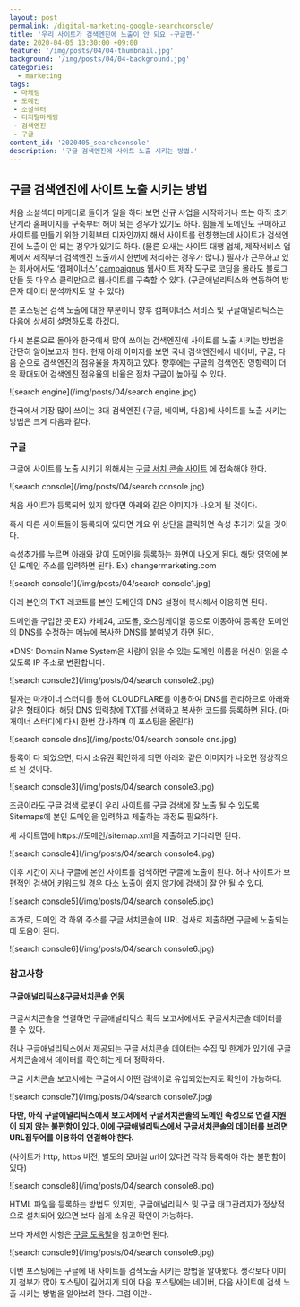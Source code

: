 ```yaml
---
layout: post
permalink: /digital-marketing-google-searchconsole/
title: '우리 사이트가 검색엔진에 노출이 안 되요 -구글편-'
date: 2020-04-05 13:30:00 +09:00
feature: '/img/posts/04/04-thumbnail.jpg'
background: '/img/posts/04/04-background.jpg'
categories:
  - marketing
tags:
 - 마케팅
 - 도메인
 - 소셜섹터
 - 디지털마케팅
 - 검색엔진
 - 구글
content_id: '2020405_searchconsole'
description: '구글 검색엔진에 사이트 노출 시키는 방법.'
---
```


## 구글 검색엔진에 사이트 노출 시키는 방법



처음 소셜섹터 마케터로 들어가 일을 하다 보면 신규 사업을 시작하거나 또는 아직 초기 단계라 홈페이지를 구축부터 해야 되는 경우가 있기도 하다. 힘들게 도메인도 구매하고 사이트를 만들기 위한 기획부터 디자인까지 해서 사이트를 런칭했는데 사이트가 검색엔진에 노출이 안 되는 경우가 있기도 하다. (물론 요새는 사이트 대행 업체, 제작서비스 업체에서 제작부터 검색엔진 노출까지 한번에 처리하는 경우가 많다.) 필자가 근무하고 있는 회사에서도 ‘캠페이너스’ [campaignus](https://campaignus.do/) 웹사이트 제작 도구로 코딩을 몰라도 블로그 만들 듯 마우스 클릭만으로 웹사이트를 구축할 수 있다. (구글애널리틱스와 연동하여 방문자 데이터 분석까지도 알 수 있다)



본 포스팅은 검색 노출에 대한 부분이니 향후 캠페이너스 서비스 및 구글애널리틱스는 다음에 상세히 설명하도록 하겠다.



다시 본론으로 돌아와 한국에서 많이 쓰이는 검색엔진에 사이트를 노출 시키는 방법을 간단히 알아보고자 한다. 현재 아래 이미지를 보면 국내 검색엔진에서 네이버, 구글, 다음 순으로 검색엔진의 점유율을 차지하고 있다. 향후에는 구글의 검색엔진 영향력이 더욱 확대되어 검색엔진 점유율의 비율은 점차 구글이 높아질 수 있다.

![search engine](/img/posts/04/search engine.jpg)



한국에서 가장 많이 쓰이는 3대 검색엔진 (구글, 네이버, 다음)에 사이트를 노출 시키는 방법은 크게 다음과 같다.



### 구글

구글에 사이트를 노출 시키기 위해서는 [구글 서치 콘솔 사이트](https://search.google.com/search-console/about?hl=ko) 에 접속해야 한다.

![search console](/img/posts/04/search console.jpg)

처음 사이트가 등록되어 있지 않다면 아래와 같은 이미지가 나오게 될 것이다.

혹시 다른 사이트들이 등록되어 있다면 개요 위 상단을 클릭하면 속성 추가가 있을 것이다.

속성추가를 누르면 아래와 같이 도메인을 등록하는 화면이 나오게 된다. 해당 영역에 본인 도메인 주소를 입력하면 된다. Ex) changermarketing.com

![search console1](/img/posts/04/search console1.jpg)

아래 본인의 TXT 레코트를 본인 도메인의 DNS 설정에 복사해서 이용하면 된다.

도메인을 구입한 곳 EX) 카페24, 고도몰, 호스팅케이알 등으로 이동하여 등록한 도메인의 DNS를 수정하는 메뉴에 복사한 DNS를 붙여넣기 하면 된다.

*DNS: Domain Name System은 사람이 읽을 수 있는 도메인 이름을 머신이 읽을 수 있도록 IP 주소로 변환합니다.

![search console2](/img/posts/04/search console2.jpg)

필자는 마개이너 스터디를 통해 CLOUDFLARE를 이용하여 DNS를 관리하므로 아래와 같은 형태이다. 해당 DNS 입력창에 TXT를 선택하고 복사한 코드를 등록하면 된다. (마개이너 스터디에 다시 한번 감사하며 이 포스팅을 올린다)

![search console dns](/img/posts/04/search console dns.jpg)



등록이 다 되었으면, 다시 소유권 확인하게 되면 아래와 같은 이미지가 나오면 정상적으로 된 것이다.

 ![search console3](/img/posts/04/search console3.jpg)

조금이라도 구글 검색 로봇이 우리 사이트를 구글 검색에 잘 노출 될 수 있도록 Sitemaps에 본인 도메인을 입력하고 제출하는 과정도 필요하다.

새 사이트맵에 https://도메인/sitemap.xml을 제출하고 기다리면 된다.

 ![search console4](/img/posts/04/search console4.jpg)

이후 시간이 지나 구글에 본인 사이트를 검색하면 구글에 노출이 된다. 허나 사이트가 보편적인 검색어,키워드일 경우 다소 노출이 쉽지 않기에 검색이 잘 안 될 수 있다.

 ![search console5](/img/posts/04/search console5.jpg)

추가로, 도메인 각 하위 주소를 구글 서치콘솔에 URL 검사로 제출하면 구글에 노출되는데 도움이 된다.

 ![search console6](/img/posts/04/search console6.jpg)

### 참고사항

#### 구글애널리틱스&구글서치콘솔 연동

구글서치콘솔을 연결하면 구글애널리틱스 획득 보고서에서도 구글서치콘솔 데이터를 볼 수 있다.

허나 구글애널리틱스에서 제공되는 구글 서치콘솔 데이터는 수집 및 한계가 있기에 구글 서치콘솔에서 데이터를 확인하는게 더 정확하다.

구글 서치콘솔 보고서에는 구글에서 어떤 검색어로 유입되었는지도 확인이 가능하다.

 ![search console7](/img/posts/04/search console7.jpg)

**다만, 아직 구글애널리틱스에서 보고서에서 구글서치콘솔의 도메인 속성으로 연결 지원이 되지 않는 불편함이 있다. 이에 구글애널리틱스에서 구글서치콘솔의 데이터를 보려면 URL접두어를 이용하여 연결해야 한다.**

(사이트가 http, https 버전, 별도의 모바일 url이 있다면 각각 등록해야 하는 불편함이 있다)

 ![search console8](/img/posts/04/search console8.jpg)

HTML 파일을 등록하는 방법도 있지만, 구글애널리틱스 및 구글 태그관리자가 정상적으로 설치되어 있으면 보다 쉽게 소유권 확인이 가능하다.

보다 자세한 사항은 [구글 도움말](https://support.google.com/webmasters/answer/9008080?hl=ko)을 참고하면 된다.

  ![search console9](/img/posts/04/search console9.jpg)

이번 포스팅에는 구글에 내 사이트를 검색노출 시키는 방법을 알아봤다. 생각보다 이미지 첨부가 많아 포스팅이 길어지게 되어 다음 포스팅에는 네이버, 다음 사이트에 검색 노출 시키는 방법을 알아보려 한다. 그럼 이만~

